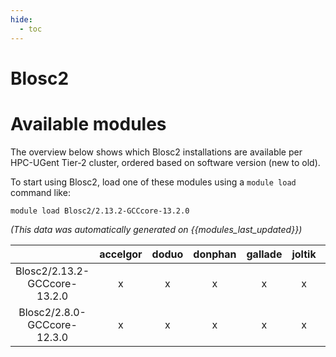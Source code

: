 ```yaml
---
hide:
  - toc
---
```


Blosc2
======

# Available modules


The overview below shows which Blosc2 installations are available per HPC-UGent Tier-2 cluster, ordered based on software version (new to old).

To start using Blosc2, load one of these modules using a `module load` command like:

```shell
module load Blosc2/2.13.2-GCCcore-13.2.0
```

*(This data was automatically generated on {{modules_last_updated}})*  

| |accelgor|doduo|donphan|gallade|joltik|litleo|shinx|
| :---: | :---: | :---: | :---: | :---: | :---: | :---: | :---: |
|Blosc2/2.13.2-GCCcore-13.2.0|x|x|x|x|x|x|x|
|Blosc2/2.8.0-GCCcore-12.3.0|x|x|x|x|x|x|x|
